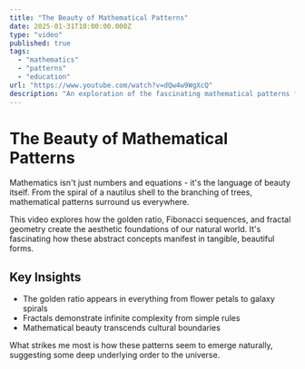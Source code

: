 ```yaml
---
title: "The Beauty of Mathematical Patterns"
date: 2025-01-31T10:00:00.000Z
type: "video"
published: true
tags:
  - "mathematics"
  - "patterns"
  - "education"
url: "https://www.youtube.com/watch?v=dQw4w9WgXcQ"
description: "An exploration of the fascinating mathematical patterns found in nature and art."
---
```


# The Beauty of Mathematical Patterns

Mathematics isn't just numbers and equations - it's the language of beauty itself. From the spiral of a nautilus shell to the branching of trees, mathematical patterns surround us everywhere.

This video explores how the golden ratio, Fibonacci sequences, and fractal geometry create the aesthetic foundations of our natural world. It's fascinating how these abstract concepts manifest in tangible, beautiful forms.

## Key Insights

- The golden ratio appears in everything from flower petals to galaxy spirals
- Fractals demonstrate infinite complexity from simple rules
- Mathematical beauty transcends cultural boundaries

What strikes me most is how these patterns seem to emerge naturally, suggesting some deep underlying order to the universe.